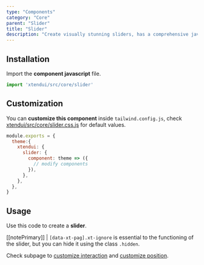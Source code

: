 ```yaml
---
type: "Components"
category: "Core"
parent: "Slider"
title: "Slider"
description: "Create visually stunning sliders, has a comprehensive javascript api."
---
```


## Installation

Import the **component javascript** file.

```jsx
import 'xtendui/src/core/slider'
```

## Customization

You can **customize this component** inside `tailwind.config.js`, check [xtendui/src/core/slider.css.js](https://github.com/minimit/xtendui/blob/master/src/core/slider.css.js) for default values.

```jsx
module.exports = {
  theme:{
    xtendui: {
      slider: {
        component: theme => ({
          // modify components
        }),
      },
    },
  },
}
```

## Usage

Use this code to create a **slider**.

[[notePrimary]]
| `[data-xt-pag].xt-ignore` is essential to the functioning of the slider, but you can hide it using the class `.hidden`.

<demo>
  <demovanilla src="vanilla/components/core/slider/usage">
  </demovanilla>
</demo>

Check subpage to [customize interaction](/components/core/slider/interaction) and [customize position](/components/core/slider/position).
